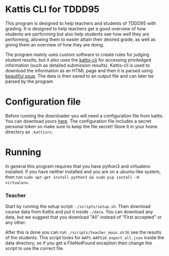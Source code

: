 # Kattis CLI for TDDD95

This program is designed to help teachers and students of TDDD95 with
grading. It is designed to help teachers get a good overview of how
students are performing but also help students see how well they are
performing, allowing them to easier attain their desired grade, as
well as giving them an overview of how they are doing.

The program mainly uses custom software to create rules for judging
student results, but it also uses the
[kattis-cli](https://github.com/Kattis/kattis-cli) for accessing
priviledged information (such as detailed submission
results). Kattis-cli is used to download the information as an HTML
page and then it is parsed using
[beautiful soup](https://www.crummy.com/software/BeautifulSoup/). The
data is then saved to an output file and can later be parsed by the
program

# Configuration file

Before running the downloader you will need a configuration file from
kattis. You can download yours [here](https://liu.kattis.com/download/kattisrc). 
The configuration file includes a secret personal token so make
sure to keep the file secret! Store it in your home directory as
`.kattisrc`.

# Running

In general this program requires that you have python3 and virtualenv
installed. If you have neither installed and you are on a ubuntu-like
system, then run `sudo apt-get install python3 && sudo pip
install -H virtualenv`.

### Teacher

Start by running the setup script: `./scripts/setup.sh`. Then download
course data from Kattis and put it inside `./data`. You can download any data, but we suggest that you download "All" instead
of "First accepted" or any other.

After this is done you can run `./scripts/teacher_main.sh` to see the
results of the students. This script looks for
`AAPS-AAPS18_export_all.json` inside the data directory, so if you get
a FileNotFound exception then change the script to use the correct file.
